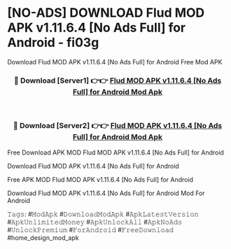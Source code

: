 # [NO-ADS] DOWNLOAD Flud MOD APK v1.11.6.4 [No Ads Full] for Android - fi03g
Download Flud MOD APK v1.11.6.4 [No Ads Full] for Android Free Mod APK

<div align="center">
<h3>🔴 Download [Server1] 👉👉 <a href="https://apk-comot.site?title=Flud_MOD_APK_v1.11.6.4_[No_Ads_Full]_for_Android">Flud MOD APK v1.11.6.4 [No Ads Full] for Android Mod Apk</a></h3><br>

<h3>🔴 Download [Server2] 👉👉 <a href="https://apk-comot.site?title=Flud_MOD_APK_v1.11.6.4_[No_Ads_Full]_for_Android">Flud MOD APK v1.11.6.4 [No Ads Full] for Android Mod Apk</a></h3>
</div>


Free Download APK MOD Flud MOD APK v1.11.6.4 [No Ads Full] for Android

Download Flud MOD APK v1.11.6.4 [No Ads Full] for Android 

Free APK MOD Flud MOD APK v1.11.6.4 [No Ads Full] for Android 

Download Flud MOD APK v1.11.6.4 [No Ads Full] for Android Mod For Android

𝚃𝚊𝚐𝚜: #𝙼𝚘𝚍𝙰𝚙𝚔 #𝙳𝚘𝚠𝚗𝚕𝚘𝚊𝚍𝙼𝚘𝚍𝙰𝚙𝚔 #𝙰𝚙𝚔𝙻𝚊𝚝𝚎𝚜𝚝𝚅𝚎𝚛𝚜𝚒𝚘𝚗 #𝙰𝚙𝚔𝚄𝚗𝚕𝚒𝚖𝚒𝚝𝚎𝚍𝙼𝚘𝚗𝚎𝚢 #𝙰𝚙𝚔𝚄𝚗𝚕𝚘𝚌𝚔𝙰𝚕𝚕 #𝙰𝚙𝚔𝙽𝚘𝙰𝚍𝚜 #𝚄𝚗𝚕𝚘𝚌𝚔𝙿𝚛𝚎𝚖𝚒𝚞𝚖 #𝙵𝚘𝚛𝙰𝚗𝚍𝚛𝚘𝚒𝚍 #𝙵𝚛𝚎𝚎𝙳𝚘𝚠𝚗𝚕𝚘𝚊𝚍 #home_design_mod_apk